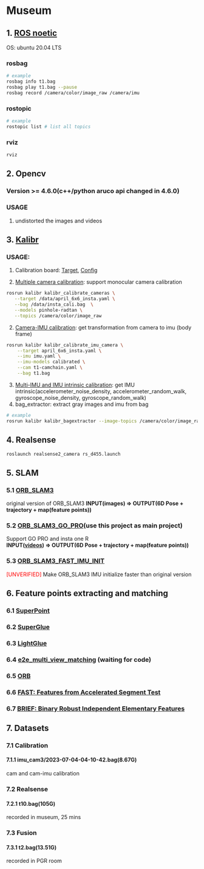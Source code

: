# Museum
## 1. [ROS noetic](http://wiki.ros.org/noetic)
OS: ubuntu 20.04 LTS
### rosbag
```bash
# example
rosbag info t1.bag
rosbag play t1.bag --pause
rosbag record /camera/color/image_raw /camera/imu
```
### rostopic
```bash
# example
rostopic list # list all topics
```  

### rviz
```bash
rviz
```


## 2. Opencv
### Version >= 4.6.0(c++/python aruco api changed in 4.6.0)
### **USAGE**
1. undistorted the images and videos

## 3. [Kalibr](https://github.com/ethz-asl/kalibr)
### **USAGE**: 
1. Calibration board: [Target](https://drive.google.com/file/d/1DqKWgePodCpAKJCd_Bz-hfiEQOSnn_k0/view), [Config](https://drive.google.com/file/d/1rAe_O8eFD3nR06SzhoGIUrq4BUhuaekn/view)

1. [Multiple camera calibration](https://github.com/ethz-asl/kalibr/wiki/multiple-camera-calibration): support monocular 
camera calibration
```bash
rosrun kalibr kalibr_calibrate_cameras \
   --target /data/april_6x6_insta.yaml \
   --bag /data/insta_cali.bag  \
   --models pinhole-radtan \
   --topics /camera/color/image_raw
```
2. [Camera-IMU calibration](https://github.com/ethz-asl/kalibr/wiki/camera-imu-calibration): get transformation from camera to imu (body frame)
```bash
rosrun kalibr kalibr_calibrate_imu_camera \
	--target april_6x6_insta.yaml \
	--imu imu.yaml \
	--imu-models calibrated \
	--cam t1-camchain.yaml \
	--bag t1.bag
```
3. [Multi-IMU and IMU intrinsic calibration](https://github.com/ethz-asl/kalibr/wiki/Multi-IMU-and-IMU-intrinsic-calibration): get IMU intrinsic(accelerometer_noise_density, accelerometer_random_walk, gyroscope_noise_density, gyroscope_random_walk)
1. bag_extractor: extract gray images and imu from bag
```bash
# example
rosrun kalibr kalibr_bagextractor --image-topics /camera/color/image_raw --imu-topics /camera/imu --bag t1.bag
```   

## 4. Realsense

```bash
roslaunch realsense2_camera rs_d455.launch
```
## 5. SLAM
### 5.1 [ORB_SLAM3](https://github.com/UZ-SLAMLab/ORB_SLAM3)  
original version of ORB_SLAM3
**INPUT(images) => OUTPUT(6D Pose + trajectory + map(feature points))**
### 5.2 [ORB_SLAM3_GO_PRO](https://github.com/urbste/ORB_SLAM3)(use this project as main project)  
Support GO PRO and insta one R  
**INPUT([videos](https://github.com/urbste/ORB_SLAM3/blob/master/Examples/Monocular-Inertial/mono_inertial_gopro_vi.cc)) => OUTPUT(6D Pose + trajectory + map(feature points))**
### 5.3 [ORB_SLAM3_FAST_IMU_INIT](https://github.com/lturing/ORB_SLAM3_FAST_IMU_INIT)  
<span style="color:red">[UNVERIFIED]</span>
Make ORB_SLAM3 IMU initialize faster than original version

## 6. Feature points extracting and matching
### 6.1 [SuperPoint](https://github.com/rpautrat/SuperPoint)
### 6.2 [SuperGlue](https://github.com/magicleap/SuperGluePretrainedNetwork)
### 6.3 [LightGlue](https://github.com/cvg/LightGlue)
### 6.4 [e2e_multi_view_matching](https://github.com/barbararoessle/e2e_multi_view_matching) (waiting for code)
### 6.5 [ORB](https://ieeexplore.ieee.org/stamp/stamp.jsp?tp=&arnumber=6126544)
### 6.6 [FAST: Features from Accelerated Segment Test](https://homepages.inf.ed.ac.uk/rbf/CVonline/LOCAL_COPIES/AV1011/AV1FeaturefromAcceleratedSegmentTest.pdf?ref=https://githubhelp.com)
### 6.7 [BRIEF: Binary Robust Independent Elementary Features](https://os.unil.cloud.switch.ch/tind-customer-epfl/f2565c9b-2939-46b0-90d4-51a560832321?response-content-disposition=attachment%3B%20filename%2A%3DUTF-8%27%27top_1.pdf&response-content-type=application%2Fpdf&AWSAccessKeyId=ded3589a13b4450889b2f728d54861a6&Expires=1695904580&Signature=R4N7TtZNIvziTwWe8oBUHczKjPw%3D)

## 7. Datasets
### 7.1 Calibration
#### 7.1.1 imu_cam3/2023-07-04-04-10-42.bag(8.67G)
cam and cam-imu calibration

### 7.2 Realsense
#### 7.2.1 t10.bag(105G)
recorded in museum, 25 mins

### 7.3 Fusion
#### 7.3.1 t2.bag(13.51G)
recorded in PGR room  